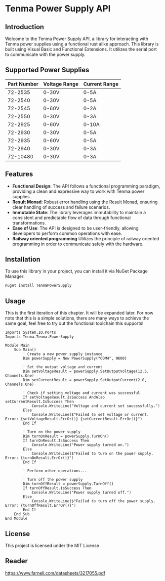 # Tenma Power Supply API

## Introduction

Welcome to the Tenma Power Supply API, a library for interacting with Tenma power supplies using a functional rust alike approach. This library is built using Visual Basic and Functional Extensions. It utilizes the serial port to communicate with the power supply.  

## Supported Power Supplies

| Part Number | Voltage Range | Current Range |
|-------------|---------------|---------------|
| 72-2535     | 0-30V          | 0-5A          |
| 72-2540     | 0-30V          | 0-5A          |
| 72-2545     | 0-60V          | 0-2A          |
| 72-2550     | 0-30V          | 0-3A          |
| 72-2925     | 0-60V          | 0-10A         |
| 72-2930     | 0-30V          | 0-5A          |
| 72-2935     | 0-60V          | 0-5A          |
| 72-2940     | 0-30V          | 0-3A          |
| 72-10480    | 0-30V          | 0-3A          |



## Features

- **Functional Design**: The API follows a functional programming paradigm, providing a clean and expressive way to work with Tenma power supplies.
- **Result Monad**: Robust error handling using the Result Monad, ensuring clear handling of success and failure scenarios.
- **Immutable State**: The library leverages immutability to maintain a consistent and predictable flow of data through functional transformations.
- **Ease of Use**: The API is designed to be user-friendly, allowing developers to perform common operations with ease.
- **Railway oriented programming** Utilizes the principle of railway oriented programming in order to communicate safely with the hardware. 

## Installation

To use this library in your project, you can install it via NuGet Package Manager:

```bash
nuget install TenmaPowerSupply
```

## Usage 

This is the first iteration of this chapter. It will be expanded later. For now note that this is a simple solutions, there are many ways to achieve the same goal, feel free to try out the functional toolchain this supports!

```VB.NET
Imports System.IO.Ports
Imports Tenma.Tenma.PowerSupply

Module Main
    Sub Main()
        ' Create a new power supply instance
        Dim powerSupply = New PowerSupply("COM4", 9600)

        ' Set the output voltage and current
        Dim setVoltageResult = powerSupply.SetOutputVoltage(12.5, Channels.One)
        Dim setCurrentResult = powerSupply.SetOutputCurrent(2.0, Channels.One)

        ' Check if setting voltage and current was successful
        If setVoltageResult.IsSuccess AndAlso setCurrentResult.IsSuccess Then
            Console.WriteLine("Voltage and current set successfully.")
        Else
            Console.WriteLine($"Failed to set voltage or current. Error: {setVoltageResult.ErrOr()} {setCurrentResult.ErrOr()}")
        End If

        ' Turn on the power supply
        Dim turnOnResult = powerSupply.TurnOn()
        If turnOnResult.IsSuccess Then
            Console.WriteLine("Power supply turned on.")
        Else
            Console.WriteLine($"Failed to turn on the power supply. Error: {turnOnResult.ErrOr()}")
        End If

        ' Perform other operations...

        ' Turn off the power supply
        Dim turnOffResult = powerSupply.TurnOff()
        If turnOffResult.IsSuccess Then
            Console.WriteLine("Power supply turned off.")
        Else
            Console.WriteLine($"Failed to turn off the power supply. Error: {turnOffResult.ErrOr()}")
        End If
    End Sub
End Module

```

## License
This project is licensed under the MIT License

## Reader
https://www.farnell.com/datasheets/3217055.pdf 